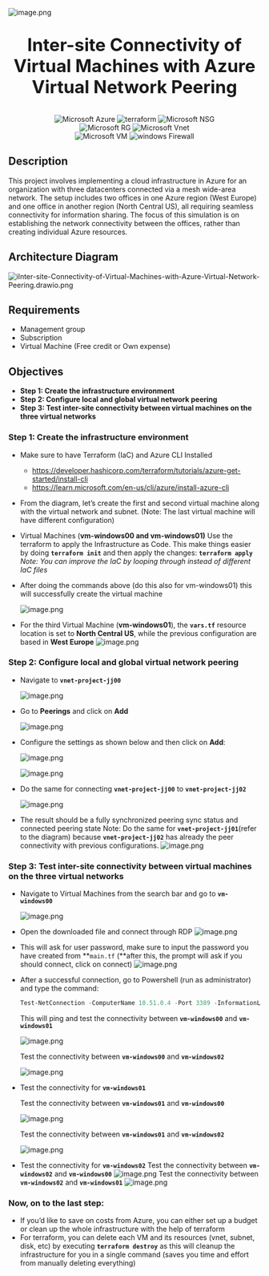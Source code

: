 ![image.png](images/cover.png)

<h1 align="center" style="display: block; font-size: 2.5em; font-weight: bold; margin-block-start: 1em; margin-block-end: 1em;">
Inter-site Connectivity of Virtual Machines with Azure Virtual Network Peering
</h1>

<div align="center">
    <img src="https://img.shields.io/badge/Microsoft-Azure-blue?style=for-the-badge" alt="Microsoft Azure">
    <img src="https://img.shields.io/badge/HashiCorp-Terraform-purple?style=for-the-badge" alt="terraform">
    <img src="https://img.shields.io/badge/Microsoft-Network_Security_Group-47e5ff?style=for-the-badge" alt="Microsoft NSG"><br>
    <img src="https://img.shields.io/badge/Microsoft-Resource_Group-47e5ff?style=for-the-badge" alt="Microsoft RG">
    <img src="https://img.shields.io/badge/Microsoft-Virtual_Networks-93bf61?style=for-the-badge" alt="Microsoft Vnet"><br>
    <img src="https://img.shields.io/badge/Microsoft-Virtual_Machines-70e2fe?style=for-the-badge" alt="Microsoft VM">
    <img src="https://img.shields.io/badge/Windows-Firewall-red?style=for-the-badge" alt="windows Firewall">
</div>

## Description

This project involves implementing a cloud infrastructure in Azure for an organization with three datacenters connected via a mesh wide-area network. The setup includes two offices in one Azure region (West Europe) and one office in another region (North Central US), all requiring seamless connectivity for information sharing. The focus of this simulation is on establishing the network connectivity between the offices, rather than creating individual Azure resources.

## Architecture Diagram

![iInter-site-Connectivity-of-Virtual-Machines-with-Azure-Virtual-Network-Peering.drawio.png](images/Inter-site-Connectivity-of-Virtual-Machines-with-Azure-Virtual-Network-Peering.drawio.png)

## Requirements

- Management group
- Subscription
- Virtual Machine (Free credit or Own expense)

## Objectives

- **Step 1: Create the infrastructure environment**
- **Step 2: Configure local and global virtual network peering**
- **Step 3: Test inter-site connectivity between virtual machines on the three virtual networks**

### Step 1: Create the infrastructure environment

- Make sure to have Terraform (IaC) and Azure CLI Installed

  - https://developer.hashicorp.com/terraform/tutorials/azure-get-started/install-cli
  - https://learn.microsoft.com/en-us/cli/azure/install-azure-cli

- From the diagram, let’s create the first and second virtual machine along with the virtual network and subnet. (Note: The last virtual machine will have different configuration)

- Virtual Machines (**vm-windows00 and vm-windows01)**
  Use the terraform to apply the Infrastructure as Code. This make things easier by doing **`terraform init`** and then apply the changes: **`terraform apply`**
  _Note: You can improve the IaC by looping through instead of different IaC files_
- After doing the commands above (do this also for vm-windows01) this will successfully create the virtual machine

  ![image.png](images/image.png)

- For the third Virtual Machine (**vm-windows01**), the **`vars.tf`** resource location is set to **North Central US**, while the previous configuration are based in **West Europe**
  ![image.png](images/image%201.png)

### Step 2: **Configure local and global virtual network peering**

- Navigate to **`vnet-project-jj00`**

  ![image.png](images/image%202.png)

- Go to **Peerings** and click on **Add**

  ![image.png](images/image%203.png)

- Configure the settings as shown below and then click on **Add**:

  ![image.png](images/image%204.png)

  ![image.png](images/image%205.png)

- Do the same for connecting **`vnet-project-jj00`** to **`vnet-project-jj02`**

  ![image.png](images/image%206.png)

- The result should be a fully synchronized peering sync status and connected peering state
  Note: Do the same for **`vnet-project-jj01`**(refer to the diagram) because **`vnet-project-jj02`** has already the peer connectivity with previous configurations.
  ![image.png](images/image%207.png)

### Step 3: **Test inter-site connectivity between virtual machines on the three virtual networks**

- Navigate to Virtual Machines from the search bar and go to **`vm-windows00`**

  ![image.png](images/image%208.png)

- Open the downloaded file and connect through RDP
  ![image.png](images/image%209.png)
- This will ask for user password, make sure to input the password you have created from **`main.tf` (**after this, the prompt will ask if you should connect, click on connect)
  ![image.png](images/image%2010.png)
- After a successful connection, go to Powershell (run as administrator) and type the command:

  ```powershell
  Test-NetConnection -ComputerName 10.51.0.4 -Port 3389 -InformationLevel 'Detailed'
  ```

  This will ping and test the connectivity between **`vm-windows00`** and **`vm-windows01`**

  ![image.png](images/image%2011.png)

  Test the connectivity between **`vm-windows00`** and **`vm-windows02`**

  ![image.png](images/image%2012.png)

- Test the connectivity for **`vm-windows01`**

  Test the connectivity between **`vm-windows01`** and **`vm-windows00`**

  ![image.png](images/image%2013.png)

  Test the connectivity between **`vm-windows01`** and **`vm-windows02`**

  ![image.png](images/image%2014.png)

- Test the connectivity for **`vm-windows02`**
  Test the connectivity between **`vm-windows02`** and **`vm-windows00`**
  ![image.png](images/image%2015.png)
  Test the connectivity between **`vm-windows02`** and **`vm-windows01`**
  ![image.png](images/image%2016.png)

### Now, on to the last step:

- If you’d like to save on costs from Azure, you can either set up a budget or clean up the whole infrastructure with the help of terraform
- For terraform, you can delete each VM and its resources (vnet, subnet, disk, etc) by executing **`terraform destroy`** as this will cleanup the infrastructure for you in a single command (saves you time and effort from manually deleting everything)
